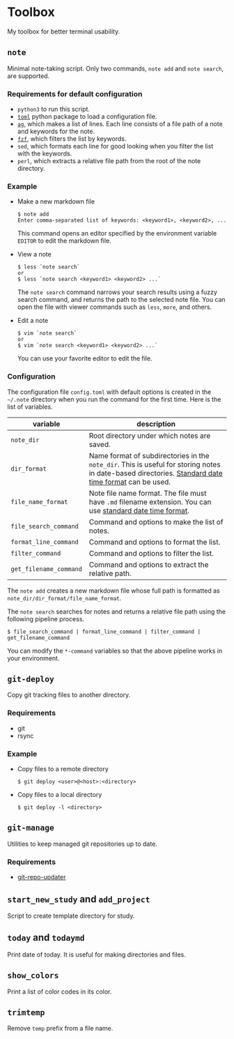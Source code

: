 # Toolbox

My toolbox for better terminal usability.

## `note`

Minimal note-taking script.
Only two commands, `note add` and `note search`, are supported.

### Requirements for default configuration

- `python3` to run this script.
- [`toml`][toml] python package to load a configuration file.
- [`ag`][ag], which makes a list of lines.
  Each line consists of a file path of a note and keywords for the note.
- [`fzf`][fzf], which filters the list by keywords.
- `sed`, which formats each line for good looking when you filter the list with the keywords.
- `perl`, which extracts a relative file path from the root of the note directory.

[toml]: https://github.com/uiri/toml
[ag]: https://github.com/ggreer/the_silver_searcher
[fzf]: https://github.com/junegunn/fzf

### Example

- Make a new markdown file

    ```shell
    $ note add
    Enter comma-separated list of keywords: <keyword1>, <keyword2>, ...
    ```

    This command opens an editor specified by the environment variable `EDITOR` to edit the markdown file.

- View a note

    ```shell
    $ less `note search`
    or
    $ less `note search <keyword1> <keyword2> ...`
    ```

    The `note search` command narrows your search results using a fuzzy search command,
    and returns the path to the selected note file.
    You can open the file with viewer commands such as `less`, `more`, and others.

- Edit a note

    ```shell
    $ vim `note search`
    or
    $ vim `note search <keyword1> <keyword2> ...`
    ```

    You can use your favorite editor to edit the file.

### Configuration

The configuration file `config.toml` with default options is created in the `~/.note` directory
when you run the command for the first time.
Here is the list of variables.

| variable               | description                                                                                                               |
| ---------------------- | ------------------------------------------------------------------------------------------------------------------------- |
| `note_dir`             | Root directory under which notes are saved.                                                                               |
| `dir_format`           | Name format of subdirectories in the `note_dir`. This is useful for storing notes in date-based directories. [Standard date time format][date_format] can be used.                   |
| `file_name_format`     | Note file name format. The file must have `.md` filename extension. You can use [standard date time format][date_format]. |
| `file_search_command`  | Command and options to make the list of notes.                                                                            |
| `format_line_command`  | Command and options to format the list.                                                                                   |
| `filter_command`       | Command and options to filter the list.                                                                                   |
| `get_filename_command` | Command and options to extract the relative path.                                                                         |

The `note add` creates a new markdown file whose full path is formatted as `note_dir/dir_format/file_name_format`.

The `note search` searches for notes and returns a relative file path using the following pipeline process.

```shell
$ file_search_command | format_line_command | filter_command | get_filename_command
```

You can modify the `*-command` variables so that the above pipeline works in your environment.


[date_format]: https://docs.python.org/3/library/time.html#time.strftime


## `git-deploy`

Copy git tracking files to another directory.

### Requirements

- git
- rsync

### Example

- Copy files to a remote directory

    ```shell
    $ git deploy <user>@<host>:<directory>
    ```

- Copy files to a local directory

    ```shell
    $ git deploy -l <directory>
    ```

## `git-manage`

Utilities to keep managed git repositories up to date.

### Requirements

- [git-repo-updater]

[git-repo-updater]: https://github.com/earwig/git-repo-updater


## `start_new_study` and `add_project`

Script to create template directory for study.

## `today` and `todaymd`

Print date of today. It is useful for making directories and files.

## `show_colors`

Print a list of color codes in its color.

## `trimtemp`

Remove `temp` prefix from a file name.
